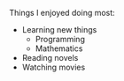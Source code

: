 Things I enjoyed doing most:
* Learning new things
  * Programming
  * Mathematics
* Reading novels
* Watching movies
